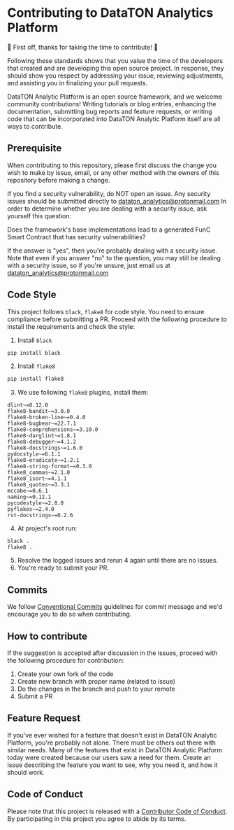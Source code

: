 # Contributing to DataTON Analytics Platform

🎉 First off, thanks for taking the time to contribute! 🎉

Following these standards shows that you value the time of the developers that created and are developing this open source project.
In response, they should show you respect by addressing your issue, reviewing adjustments, and assisting you in finalizing your pull requests.

DataTON Analytic Platform is an open source framework, and we welcome community contributions!
Writing tutorials or blog entries, enhancing the documentation, submitting bug reports and feature requests, or writing code that can be incorporated into DataTON Analytic Platform itself are all ways to contribute.

## Prerequisite
When contributing to this repository, please first discuss the change you wish to make by issue,
email, or any other method with the owners of this repository before making a change.

If you find a security vulnerability, do NOT open an issue.
Any security issues should be submitted directly to
dataton_analytics@protonmail.com In order to determine whether
you are dealing with a security issue, ask yourself this question:

Does the framework's base implementations lead to a generated FunC Smart Contract that has security vulnerabilities?

If the answer is "yes", then you're probably dealing with a security issue.
Note that even if you answer "no" to the question,
you may still be dealing with a security issue, so if you're unsure, just email us at dataton_analytics@protonmail.com

## Code Style
This project follows `black`, `flake8` for code style. You need to ensure compliance before submitting a PR. Proceed with the following procedure to install the requirements and check the style:
1. Install `black`
```bash
pip install black
```
2. Install `flake8`
```bash
pip install flake8
```
3. We use following `flake8` plugins, install them:
```
dlint~=0.12.0
flake8-bandit~=3.0.0
flake8-broken-line~=0.4.0
flake8-bugbear~=22.7.1
flake8-comprehensions~=3.10.0
flake8-darglint~=1.8.1
flake8-debugger~=4.1.2
flake8-docstrings~=1.6.0
pydocstyle~=6.1.1
flake8-eradicate~=1.2.1
flake8-string-format~=0.3.0
flake8_commas~=2.1.0
flake8_isort~=4.1.1
flake8_quotes~=3.3.1
mccabe~=0.6.1
naming~=0.12.1
pycodestyle~=2.8.0
pyflakes~=2.4.0
rst-docstrings~=0.2.6
```
4. At project's root run:
```
black .
flake8 .
```
5. Resolve the logged issues and rerun 4 again until there are no issues.
6. You're ready to submit your PR.

## Commits

We follow [Conventional Commits](https://www.conventionalcommits.org/en/v1.0.0/) guidelines for commit message and we'd encourage you to do so when contributing.

## How to contribute
If the suggestion is accepted after discussion in the issues, proceed with the following procedure for contribution:

1. Create your own fork of the code
2. Create new branch with proper name (related to issue)
3. Do the changes in the branch and push to your remote
4. Submit a PR

## Feature Request
If you've ever wished for a feature that doesn't exist in DataTON Analytic Platform,
you're probably not alone. There must be others out there with similar needs.
Many of the features that exist in DataTON Analytic Platform today were created because our users saw a need for them.
Create an issue describing the feature you want to see, why you need it, and how it should work.

## Code of Conduct
Please note that this project is released with a [Contributor Code of Conduct](https://github.com/DataTON-Analytics/dataton/blob/main/CODE_OF_CONDUCT.md). By participating in this project you agree to abide by its terms.
